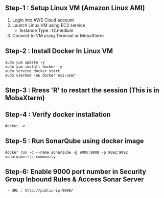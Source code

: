 ## Step-1 : Setup Linux VM (Amazon Linux AMI)

1) Login into AWS Cloud account
2) Launch Linux VM using EC2 service   
     - Instance Type : t2.medium       
4) Connect to VM using Terminal or MobaXterm

## Step-2 : Install Docker In Linux VM

```
sudo yum update -y 
sudo yum install docker -y
sudo service docker start
sudo usermod -aG docker ec2-user
```
## Step-3 : Rress 'R' to restart the session (This is in MobaXterm)

## Step-4 :  Verify docker installation
```
docker -v
```
## Step-5 : Run SonarQube using docker image
```
docker run -d --name sonarqube -p 9000:9000 -p 9092:9092 sonarqube:lts-community
```

## Step-6: Enable 9000 port number in Security Group Inbound Rules & Access Sonar Server
```
 - URL : http://public-ip:9000/
```
